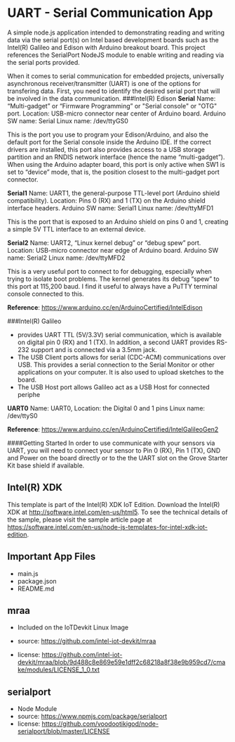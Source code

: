 UART - Serial Communication App
============================
A simple node.js application intended to demonstrating reading and writing data via the serial port(s) on Intel based development boards such as the Intel(R) Galileo and Edison with Arduino breakout board. This project references the SerialPort NodeJS module to enable writing and reading via the serial ports provided.

When it comes to serial communication for embedded projects, universally asynchronous receiver/transmitter (UART) is one of the options for transfering data. First, you need to identify the desired serial port that will be involved in the data communication.
###Intel(R) Edison
**Serial**
Name: “Multi-gadget” or “Firmware Programming” or "Serial console" or "OTG" port.
Location: USB-micro connector near center of Arduino board.
Arduino SW name: Serial
Linux name: /dev/ttyGS0
 
This is the port you use to program your Edison/Arduino, and also the default port for the Serial console inside the Arduino IDE.  If the correct drivers are installed, this port also provides access to a USB storage partition and an RNDIS network interface (hence the name “multi-gadget”). When using the Arduino adapter board, this port is only active when SW1 is set to “device” mode, that is, the position closest to the multi-gadget port connector.

**Serial1**
Name: UART1, the general-purpose TTL-level port (Arduino shield compatibility).
Location: Pins 0 (RX) and 1 (TX) on the Arduino shield interface headers. 
Arduino SW name: Serial1
Linux name: /dev/ttyMFD1
 
This is the port that is exposed to an Arduino shield on pins 0 and 1, creating a simple 5V TTL interface to an external device.

**Serial2**
Name: UART2, “Linux kernel debug” or “debug spew” port.
Location: USB-micro connector near edge of Arduino board.
Arduino SW name: Serial2
Linux name: /dev/ttyMFD2
 

This is a very useful port to connect to for debugging, especially when trying to isolate boot problems.  The kernel generates its debug “spew” to this port at 115,200 baud.  I find it useful to always have a PuTTY terminal console connected to this.

**Reference**: https://www.arduino.cc/en/ArduinoCertified/IntelEdison

###Intel(R) Galileo
- provides UART TTL (5V/3.3V) serial communication, which is available on digital pin 0 (RX) and 1 (TX). In addition, a second UART provides RS-232 support and is connected via a 3.5mm jack.
- The USB Client ports allows for serial (CDC-ACM) communications over USB. This provides a serial connection
to the Serial Monitor or other applications on your computer. It is also used to upload sketches to the board.
- The USB Host port allows Galileo act as a USB Host for connected periphe

**UART0**
Name: UART0,
Location: the Digital 0 and 1 pins
Linux name: /dev/ttyS0

**Reference**: https://www.arduino.cc/en/ArduinoCertified/IntelGalileoGen2

####Getting Started
In order to use communicate with your sensors via UART, you will need to connect your sensor to Pin 0 (RX), Pin 1 (TX), GND and Power on the board directly or to the the UART slot on the Grove Starter Kit base shield if available.


Intel(R) XDK 
-------------------------------------------
This template is part of the Intel(R) XDK IoT Edition. 
Download the Intel(R) XDK at http://software.intel.com/en-us/html5. To see the technical details of the sample, 
please visit the sample article page at https://software.intel.com/en-us/node-js-templates-for-intel-xdk-iot-edition.

Important App Files
---------------------------
* main.js
* package.json
* README.md

mraa
--------------------------------------------
* Included on the IoTDevkit Linux Image

* source:  https://github.com/intel-iot-devkit/mraa
* license:  https://github.com/intel-iot-devkit/mraa/blob/9d488c8e869e59e1dff2c68218a8f38e9b959cd7/cmake/modules/LICENSE_1_0.txt

serialport
--------------------------------------------
* Node Module
* source:  https://www.npmjs.com/package/serialport
* license:  https://github.com/voodootikigod/node-serialport/blob/master/LICENSE